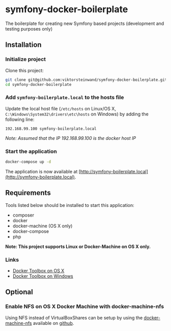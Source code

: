 # symfony-docker-boilerplate

The boilerplate for creating new Symfony based projects (development and testing purposes only)

## Installation

### Initialize project

Clone this project:  

```sh
git clone git@github.com:viktorsteinwand/symfony-docker-boilerplate.git
cd symfony-docker-boilerplate
```

### Add `symfony-boilerplate.local` to the hosts file

Update the local host file (`/etc/hosts` on Linux/OS X, `C:\Windows\System32\drivers\etc\hosts` on Windows) by adding the following line:

```
192.168.99.100 symfony-boilerplate.local
```

*Note: Assumed that the IP 192.168.99.100 is the docker host IP*

### Start the application

```sh
docker-compose up -d
```

The application is now available at [http://symfony-boilerplate.local](http://symfony-boilerplate.local).  

## Requirements

Tools listed below should be installed to start this application:  

- composer  
- docker  
- docker-machine (OS X only)  
- docker-compose  
- php  

**Note: This project supports Linux or Docker-Machine on OS X only.**

### Links

- [Docker Toolbox on OS X](http://docs.docker.com/engine/installation/mac/)
- [Docker Toolbox on Windows](https://docs.docker.com/engine/installation/windows/)

## Optional

### Enable NFS on OS X Docker Machine with docker-machine-nfs

Using NFS instead of VirtualBoxShares can be setup by using the [docker-machine-nfs](https://github.com/adlogix/docker-machine-nfs) available on [github](https://github.com/adlogix/docker-machine-nfs).
